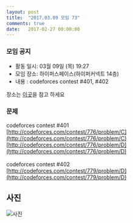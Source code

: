 ```yaml
---
layout: post
title:  "2017.03.09 모임 73"
comments: true
date:   2017-02-27 00:00:00
---
```


### 모임 공지

- 활동 일시: 03월 09일 (목) 19:27
- 모임 장소: 하이퍼스페이스(하이퍼커넥트 14층)
- 내용 : codeforces contest #401, #402

장소는 [이곳](http://career.hpcnt.com/)을 참고 하세요

### 문제

codeforces contest #401 <br>
[http://codeforces.com/contest/776/problem/C](http://codeforces.com/contest/776/problem/C)<br>
[http://codeforces.com/contest/776/problem/D](http://codeforces.com/contest/776/problem/D)<br>
<br>
codeforces contest #402<br>
[http://codeforces.com/contest/779/problem/D](http://codeforces.com/contest/779/problem/D)<br>


## 사진
![사진](https://aaa.bbb.ccc)
